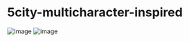 # 5city-multicharacter-inspired
![image](https://github.com/user-attachments/assets/d215a942-1846-4c2c-b2d1-da0ddb5be0fc)
![image](https://github.com/user-attachments/assets/6e0c6acc-6e7e-4fe7-a221-d87df507e0ab)
